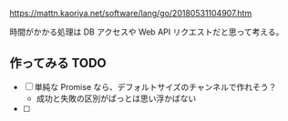 https://mattn.kaoriya.net/software/lang/go/20180531104907.htm

時間がかかる処理は DB アクセスや Web API リクエストだと思って考える。

## 作ってみる TODO

- [ ] 単純な Promise なら、デフォルトサイズのチャンネルで作れそう？
    - 成功と失敗の区別がぱっとは思い浮かばない
- [ ] 
